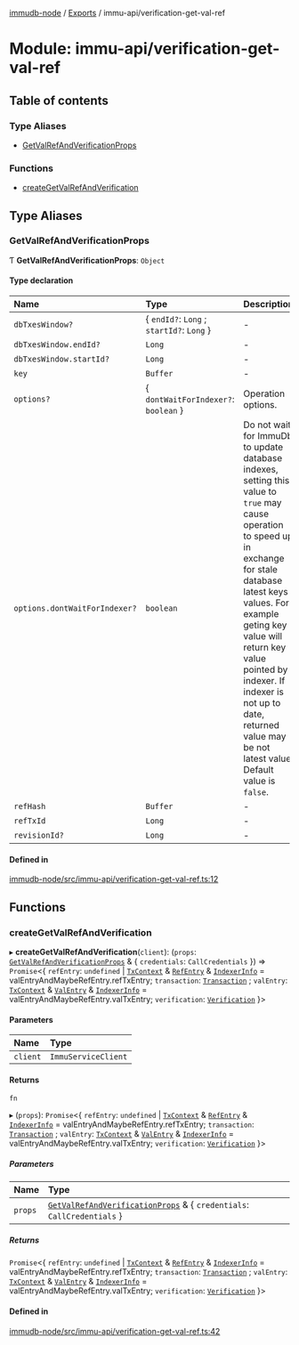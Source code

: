 [immudb-node](../README.md) / [Exports](../modules.md) / immu-api/verification-get-val-ref

# Module: immu-api/verification-get-val-ref

## Table of contents

### Type Aliases

- [GetValRefAndVerificationProps](immu_api_verification_get_val_ref.md#getvalrefandverificationprops)

### Functions

- [createGetValRefAndVerification](immu_api_verification_get_val_ref.md#creategetvalrefandverification)

## Type Aliases

### GetValRefAndVerificationProps

Ƭ **GetValRefAndVerificationProps**: `Object`

#### Type declaration

| Name | Type | Description |
| :------ | :------ | :------ |
| `dbTxesWindow?` | { `endId?`: `Long` ; `startId?`: `Long`  } | - |
| `dbTxesWindow.endId?` | `Long` | - |
| `dbTxesWindow.startId?` | `Long` | - |
| `key` | `Buffer` | - |
| `options?` | { `dontWaitForIndexer?`: `boolean`  } | Operation options. |
| `options.dontWaitForIndexer?` | `boolean` | Do not wait for ImmuDb to update database indexes, setting this  value to `true` may cause operation to speed up in exchange for  stale database latest keys values.    For example geting key value will return key value pointed by  indexer. If indexer is not up to date, returned value may be not  latest value.    Default value is `false`. |
| `refHash` | `Buffer` | - |
| `refTxId` | `Long` | - |
| `revisionId?` | `Long` | - |

#### Defined in

[immudb-node/src/immu-api/verification-get-val-ref.ts:12](https://github.com/user3232/node-immu-db/blob/2e88686/immudb-node/src/immu-api/verification-get-val-ref.ts#L12)

## Functions

### createGetValRefAndVerification

▸ **createGetValRefAndVerification**(`client`): (`props`: [`GetValRefAndVerificationProps`](immu_api_verification_get_val_ref.md#getvalrefandverificationprops) & { `credentials`: `CallCredentials`  }) => `Promise`<{ `refEntry`: `undefined` \| [`TxContext`](types_TxEntry.md#txcontext) & [`RefEntry`](types_Entry.md#refentry) & [`IndexerInfo`](types_Indexer.md#indexerinfo) = valEntryAndMaybeRefEntry.refTxEntry; `transaction`: [`Transaction`](types_Transaction.md#transaction) ; `valEntry`: [`TxContext`](types_TxEntry.md#txcontext) & [`ValEntry`](types_Entry.md#valentry) & [`IndexerInfo`](types_Indexer.md#indexerinfo) = valEntryAndMaybeRefEntry.valTxEntry; `verification`: [`Verification`](types_Verification.md#verification)  }\>

#### Parameters

| Name | Type |
| :------ | :------ |
| `client` | `ImmuServiceClient` |

#### Returns

`fn`

▸ (`props`): `Promise`<{ `refEntry`: `undefined` \| [`TxContext`](types_TxEntry.md#txcontext) & [`RefEntry`](types_Entry.md#refentry) & [`IndexerInfo`](types_Indexer.md#indexerinfo) = valEntryAndMaybeRefEntry.refTxEntry; `transaction`: [`Transaction`](types_Transaction.md#transaction) ; `valEntry`: [`TxContext`](types_TxEntry.md#txcontext) & [`ValEntry`](types_Entry.md#valentry) & [`IndexerInfo`](types_Indexer.md#indexerinfo) = valEntryAndMaybeRefEntry.valTxEntry; `verification`: [`Verification`](types_Verification.md#verification)  }\>

##### Parameters

| Name | Type |
| :------ | :------ |
| `props` | [`GetValRefAndVerificationProps`](immu_api_verification_get_val_ref.md#getvalrefandverificationprops) & { `credentials`: `CallCredentials`  } |

##### Returns

`Promise`<{ `refEntry`: `undefined` \| [`TxContext`](types_TxEntry.md#txcontext) & [`RefEntry`](types_Entry.md#refentry) & [`IndexerInfo`](types_Indexer.md#indexerinfo) = valEntryAndMaybeRefEntry.refTxEntry; `transaction`: [`Transaction`](types_Transaction.md#transaction) ; `valEntry`: [`TxContext`](types_TxEntry.md#txcontext) & [`ValEntry`](types_Entry.md#valentry) & [`IndexerInfo`](types_Indexer.md#indexerinfo) = valEntryAndMaybeRefEntry.valTxEntry; `verification`: [`Verification`](types_Verification.md#verification)  }\>

#### Defined in

[immudb-node/src/immu-api/verification-get-val-ref.ts:42](https://github.com/user3232/node-immu-db/blob/2e88686/immudb-node/src/immu-api/verification-get-val-ref.ts#L42)
